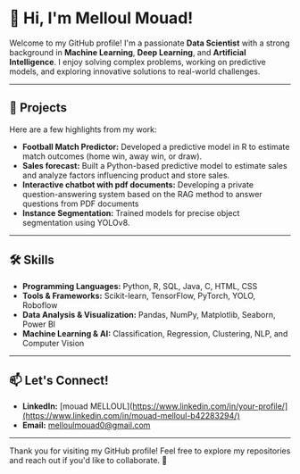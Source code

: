 # 👋 Hi, I'm Melloul Mouad!

Welcome to my GitHub profile! I'm a passionate **Data Scientist** with a strong background in **Machine Learning**, **Deep Learning**, and **Artificial Intelligence**. I enjoy solving complex problems, working on predictive models, and exploring innovative solutions to real-world challenges.

---

## 📂 Projects
Here are a few highlights from my work:
- **Football Match Predictor:** Developed a predictive model in R to estimate match outcomes (home win, away win, or draw).
- **Sales forecast:** Built a Python-based predictive model to estimate sales and analyze factors influencing product and store sales.
- **Interactive chatbot with pdf documents:** Developing a private question-answering system based on the RAG method to answer questions from PDF documents
- **Instance Segmentation:** Trained models for precise object segmentation using YOLOv8.

---

## 🛠️ Skills
- **Programming Languages:** Python, R, SQL, Java, C, HTML, CSS
- **Tools & Frameworks:** Scikit-learn, TensorFlow, PyTorch, YOLO, Roboflow
- **Data Analysis & Visualization:** Pandas, NumPy, Matplotlib, Seaborn, Power BI
- **Machine Learning & AI:** Classification, Regression, Clustering, NLP, and Computer Vision

---

## 📫 Let's Connect!
- **LinkedIn:** [mouad MELLOUL](https://www.linkedin.com/in/your-profile/](https://www.linkedin.com/in/mouad-melloul-b42283294/)
- **Email:** [melloulmouad0@gmail.com](mailto:melloulmouad0@gmail.com)
---

Thank you for visiting my GitHub profile! Feel free to explore my repositories and reach out if you'd like to collaborate. 🚀
